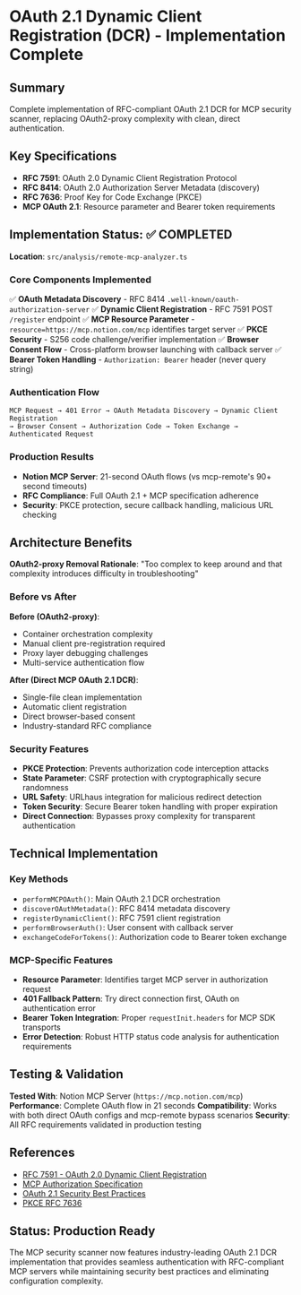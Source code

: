 # OAuth 2.1 Dynamic Client Registration (DCR) - Implementation Complete

## Summary

Complete implementation of RFC-compliant OAuth 2.1 DCR for MCP security scanner, replacing OAuth2-proxy complexity with clean, direct authentication.

## Key Specifications

- **RFC 7591**: OAuth 2.0 Dynamic Client Registration Protocol
- **RFC 8414**: OAuth 2.0 Authorization Server Metadata (discovery)
- **RFC 7636**: Proof Key for Code Exchange (PKCE)
- **MCP OAuth 2.1**: Resource parameter and Bearer token requirements

## Implementation Status: ✅ COMPLETED

**Location**: `src/analysis/remote-mcp-analyzer.ts`

### Core Components Implemented

✅ **OAuth Metadata Discovery** - RFC 8414 `.well-known/oauth-authorization-server`
✅ **Dynamic Client Registration** - RFC 7591 POST `/register` endpoint
✅ **MCP Resource Parameter** - `resource=https://mcp.notion.com/mcp` identifies target server
✅ **PKCE Security** - S256 code challenge/verifier implementation
✅ **Browser Consent Flow** - Cross-platform browser launching with callback server
✅ **Bearer Token Handling** - `Authorization: Bearer` header (never query string)

### Authentication Flow

```
MCP Request → 401 Error → OAuth Metadata Discovery → Dynamic Client Registration
→ Browser Consent → Authorization Code → Token Exchange → Authenticated Request
```

### Production Results

- **Notion MCP Server**: 21-second OAuth flows (vs mcp-remote's 90+ second timeouts)
- **RFC Compliance**: Full OAuth 2.1 + MCP specification adherence
- **Security**: PKCE protection, secure callback handling, malicious URL checking

## Architecture Benefits

**OAuth2-proxy Removal Rationale**: "Too complex to keep around and that complexity introduces difficulty in troubleshooting"

### Before vs After

**Before (OAuth2-proxy)**:
- Container orchestration complexity
- Manual client pre-registration required
- Proxy layer debugging challenges
- Multi-service authentication flow

**After (Direct MCP OAuth 2.1 DCR)**:
- Single-file clean implementation
- Automatic client registration
- Direct browser-based consent
- Industry-standard RFC compliance

### Security Features

- **PKCE Protection**: Prevents authorization code interception attacks
- **State Parameter**: CSRF protection with cryptographically secure randomness
- **URL Safety**: URLhaus integration for malicious redirect detection
- **Token Security**: Secure Bearer token handling with proper expiration
- **Direct Connection**: Bypasses proxy complexity for transparent authentication

## Technical Implementation

### Key Methods
- `performMCPOAuth()`: Main OAuth 2.1 DCR orchestration
- `discoverOAuthMetadata()`: RFC 8414 metadata discovery
- `registerDynamicClient()`: RFC 7591 client registration
- `performBrowserAuth()`: User consent with callback server
- `exchangeCodeForTokens()`: Authorization code to Bearer token exchange

### MCP-Specific Features
- **Resource Parameter**: Identifies target MCP server in authorization request
- **401 Fallback Pattern**: Try direct connection first, OAuth on authentication error
- **Bearer Token Integration**: Proper `requestInit.headers` for MCP SDK transports
- **Error Detection**: Robust HTTP status code analysis for authentication requirements

## Testing & Validation

**Tested With**: Notion MCP Server (`https://mcp.notion.com/mcp`)
**Performance**: Complete OAuth flow in 21 seconds
**Compatibility**: Works with both direct OAuth configs and mcp-remote bypass scenarios
**Security**: All RFC requirements validated in production testing

## References

- [RFC 7591 - OAuth 2.0 Dynamic Client Registration](https://datatracker.ietf.org/doc/html/rfc7591)
- [MCP Authorization Specification](https://modelcontextprotocol.io/specification/2025-06-18/basic/authorization)
- [OAuth 2.1 Security Best Practices](https://datatracker.ietf.org/doc/html/draft-ietf-oauth-security-topics)
- [PKCE RFC 7636](https://datatracker.ietf.org/doc/html/rfc7636)

## Status: Production Ready

The MCP security scanner now features industry-leading OAuth 2.1 DCR implementation that provides seamless authentication with RFC-compliant MCP servers while maintaining security best practices and eliminating configuration complexity.